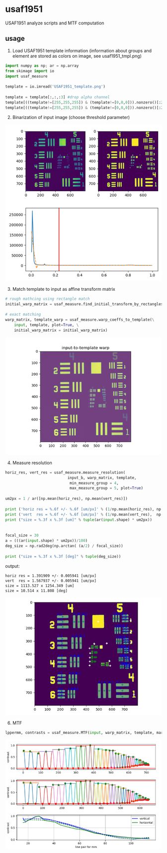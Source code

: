 # usaf1951
USAF1951 analyze scripts and MTF computation 

## usage

1. Load USAF1951 template information (information about groups and element are stored as colors on image, see usaf1951_tmpl.png)
```python
import numpy as np; ar = np.array
from skimage import io
import usaf_measure

template = io.imread('USAF1951_template.png')

template = template[:,:,:3] #drop alpha channel
template[((template!=[255,255,255]) & (template!=[0,0,0])).nonzero()[:2]] += ar([0, 40, 0], dtype=np.uint8)
template[((template!=[255,255,255]) & (template!=[0,0,0])).nonzero()[:2]] //= ar([100, 10, 10], dtype=np.uint8)
```

2. Binarization of input image (choose threshold parameter)

![binarization](./images/thresholding.png)

3. Match  template to input as affine transform matrix

```python
# rough mathcing using rectangle match
initial_warp_matrix = usaf_measure.find_initial_transform_by_rectangles(input_b, template)

# exact matching
warp_matrix, template_warp = usaf_measure.warp_coeffs_to_template(\
    input, template, plot=True, \
    initial_warp_matrix = initial_warp_matrix)
```
![templaematch](./images/input2templ_exact.png)

4. Measure resolution 
```python
horiz_res, vert_res = usaf_measure.measure_resolution(
                            input_b, warp_matrix, template,
                             min_measure_group = 4,
                             max_measure_group = 5, plot=True)

um2px = 1 / ar([np.mean(horiz_res), np.mean(vert_res)])

print ('horiz res = %.6f +/- %.6f [um/px]' % (1/np.mean(horiz_res), np.std(1/ar(horiz_res))))
print ('vert  res = %.6f +/- %.6f [um/px]' % (1/np.mean(vert_res),  np.std(1/ar(horiz_res))))
print ("size = %.3f x %.3f [um]" % tuple(ar(input.shape) * um2px))


focal_size = 30
a = (((ar(input.shape) * um2px))/100)
deg_size = np.rad2deg(np.arctan( (a/2) / focal_size))

print ("size = %.3f x %.3f [deg]" % tuple(deg_size))
```
output:
```
horiz res = 1.391909 +/- 0.005941 [um/px]
vert  res = 1.567937 +/- 0.005941 [um/px]
size = 1113.527 x 1254.349 [um]
size = 10.514 x 11.808 [deg]
```

![measure](./images/measure.png)

6. MTF
```python
lppermm, contrasts = usaf_measure.MTF(input, warp_matrix, template, margin = 0.1, plot=True)
```
![MTF](./images/MTF.png)
